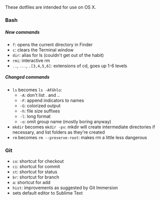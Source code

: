 These dotfiles are intended for use on OS X.

### Bash
##### New commands
- `f`: opens the current directory in Finder
- `c`: clears the Terminal window
- `dir`: alias for ls (couldn't get out of the habit)
- `rmi`: interactive rm
- `..`, `...`, `.[3,4,5,6]`: extensions of cd, goes up 1-6 levels

##### Changed commands
- `ls` becomes `ls -AFGhlo`:
  - `-A`: don't list . and ..
  - `-F`: append indicators to names
  - `-G`: colorized output
  - `-h`: file size suffixes
  - `-l`: long format
  - `-o`: omit group name (mostly boring anyway)
- `mkdir` becomes `mkdir -pv`: mkdir will create intermediate directories if necessary, and list folders as they're created
- `rm` becomes `rm --preserve-root`: makes rm a little less dangerous


### Git
- `co`: shortcut for checkout
- `ci`: shortcut for commit
- `st`: shortcut for status
- `br`: shortcut for branch
- `a`: shortcut for add
- `hist`: improvements as suggested by Git Immersion
- sets default editor to Sublime Text